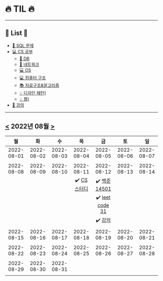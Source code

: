 # :fire: TIL :fire:
---
## :cherry_blossom: List :cherry_blossom:
 - [:dolphin: SQL 문제](../tree/main/SQL)
 - [:computer: CS 공부](../tree/main/CS%20스터디)
	 - [:floppy_disk: DB](../tree/main/CS%20스터디/DB)
	 -  [:satellite: 네트워크](../tree/main/CS%20스터디/네트워크)
	 - [:computer: OS](../tree/main/CS%20스터디/OS)
	 - [:computer: 컴퓨터 구조](../tree/main/CS%20스터디/컴퓨터%20구조)
	 - [:books: 자료구조&알고리즘](../tree/main/CS%20스터디/자료구조)
	 - [:bulb: 디자인 패턴)](../tree/main/CS%20스터디/디자인%20패턴)
	 - [:bulb: 웹)](../tree/main/CS%20스터디/웹)
 - [:herb: 강의](../tree/main/강의)
 ---


## [<](#) 2022년 08월 [>](#)
|     월     |     화     |     수     |     목     |     금     |     토     |     일     |
|:----------:|:----------:|:----------:|:----------:|:----------:|:----------:|:----------:|
| 2022-08-01 | 2022-08-02 | 2022-08-03 | 2022-08-04 | 2022-08-05 | 2022-08-06 | 2022-08-07 |
|            |            |            |            |            |            |            |
| 2022-08-08 | 2022-08-09 | 2022-08-10 | 2022-08-11 | 2022-08-12 | 2022-08-13 | 2022-08-14 |
|            |            |            |  :heavy_check_mark: [CS 스터디](../TIL/CS%20스터디)         | :heavy_check_mark: [백준 14501](https://github.com/nh0317/coding-test/tree/main/%EB%B0%B1%EC%A4%80/Silver/14501.%E2%80%85%ED%87%B4%EC%82%AC)            |            |            |
|            |            |            |            | :heavy_check_mark: [leet code 31](https://github.com/nh0317/leet-code/tree/main/31-next-permutation)            |            |            |
|            |            |            |            | :heavy_check_mark: [강의](../TIL/강의/README.md)            |            |            |
|            |            |            |            |            |            |            |
| 2022-08-15 | 2022-08-16 | 2022-08-17 | 2022-08-18 | 2022-08-19 | 2022-08-20 | 2022-08-21 |
|            |            |            |            |            |            |            |
| 2022-08-22 | 2022-08-23 | 2022-08-24 | 2022-08-25 | 2022-08-26 | 2022-08-27 | 2022-08-28 |
|            |            |            |            |            |            |            |
| 2022-08-29 | 2022-08-30 | 2022-08-31 |            |            |            |            |
|            |            |            |            |            |            |            |
